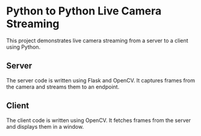 # Python to Python Live Camera Streaming

This project demonstrates live camera streaming from a server to a client using Python.

## Server

The server code is written using Flask and OpenCV. It captures frames from the camera and streams them to an endpoint.

## Client

The client code is written using OpenCV. It fetches frames from the server and displays them in a window.

